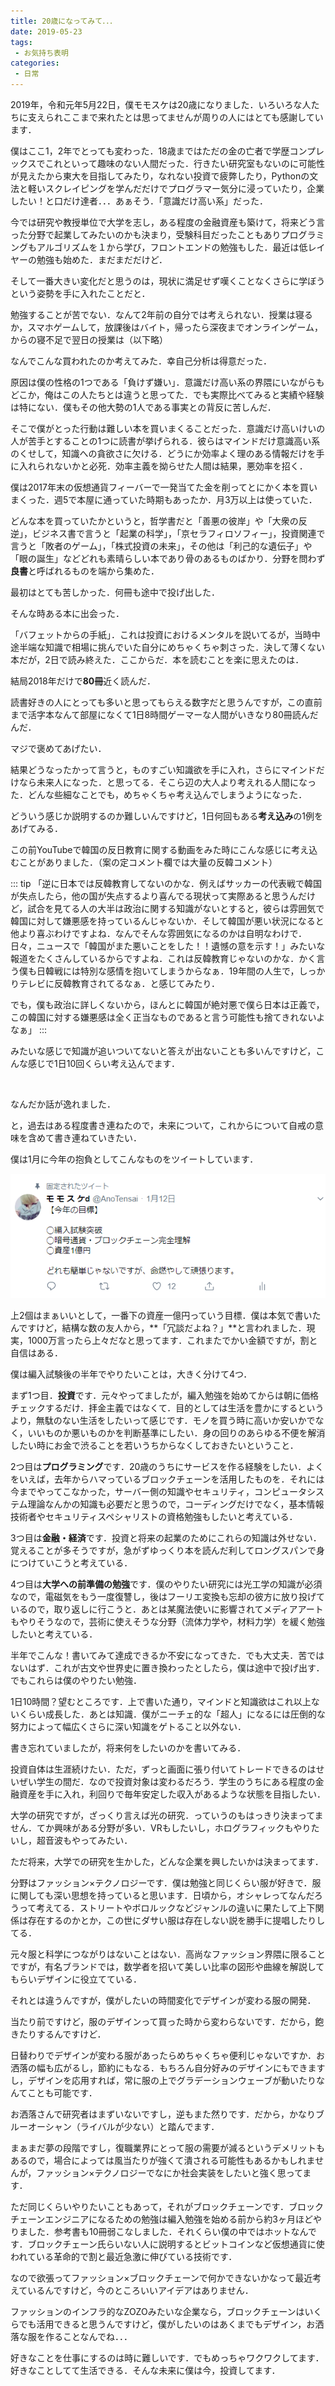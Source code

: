 ```yaml
---
title: 20歳になってみて．．．
date: 2019-05-23
tags:
 - お気持ち表明
categories:
 - 日常
---
```


2019年，令和元年5月22日，僕モモスケは20歳になりました．いろいろな人たちに支えられここまで来れたとは思ってませんが周りの人にはとても感謝しています．

僕はここ1，2年でとっても変わった．18歳まではただの金の亡者で学歴コンプレックスでこれといって趣味のない人間だった．行きたい研究室もないのに可能性が見えたから東大を目指してみたり，なれない投資で疲弊したり，Pythonの文法と軽いスクレイピングを学んだだけでプログラマー気分に浸っていたり，企業したい！と口だけ達者．．．あぁそう．「意識だけ高い系」だった．

今では研究や教授単位で大学を志し，ある程度の金融資産も築けて，将来どう言った分野で起業してみたいのかも決まり，受験科目だったこともありプログラミングもアルゴリズムを１から学び，フロントエンドの勉強もした．最近は低レイヤーの勉強も始めた．まだまだだけど．

そして一番大きい変化だと思うのは，現状に満足せず嘆くことなくさらに学ぼうという姿勢を手に入れたことだと．

勉強することが苦でない．なんて2年前の自分では考えられない．授業は寝るか，スマホゲームして，放課後はバイト，帰ったら深夜までオンラインゲーム，からの寝不足で翌日の授業は（以下略）

なんでこんな買われたのか考えてみた．幸自己分析は得意だった．

原因は僕の性格の1つである「負けず嫌い」．意識だけ高い系の界隈にいながらもどこか，俺はこの人たちとは違うと思ってた．でも実際比べてみると実績や経験は特にない．僕もその他大勢の1人である事実との背反に苦しんだ．

そこで僕がとった行動は難しい本を買いまくることだった．意識だけ高いけいの人が苦手とすることの1つに読書が挙げられる．彼らはマインドだけ意識高い系のくせして，知識への貪欲さに欠ける．どうにか効率よく理のある情報だけを手に入れられないかと必死．効率主義を拗らせた人間は結果，悪効率を招く．

僕は2017年末の仮想通貨フィーバーで一発当てた金を削ってとにかく本を買いまくった．週5で本屋に通っていた時期もあったか．月3万以上は使っていた．

どんな本を買っていたかというと，哲学書だと「善悪の彼岸」や「大衆の反逆」，ビジネス書で言うと「起業の科学」，「京セラフィロソフィー」，投資関連で言うと「敗者のゲーム」，「株式投資の未来」，その他は「利己的な遺伝子」や「眼の誕生」などどれも素晴らしい本であり骨のあるものばかり．分野を問わず**良書**と呼ばれるものを端から集めた．

最初はとても苦しかった．何冊も途中で投げ出した．

そんな時ある本に出会った．

「バフェットからの手紙」．これは投資におけるメンタルを説いてるが，当時中途半端な知識で相場に挑んでいた自分にめちゃくちゃ刺さった．決して薄くない本だが，2日で読み終えた．ここからだ．本を読むことを楽に思えたのは．

結局2018年だけで**80冊**近く読んだ．

読書好きの人にとっても多いと思ってもらえる数字だと思うんですが，この直前まで活字本なんて部屋になくて1日8時間ゲーマーな人間がいきなり80冊読んだんだ．

マジで褒めてあげたい．

結果どうなったかって言うと，ものすごい知識欲を手に入れ，さらにマインドだけなら未来人になった．と思ってる．そこら辺の大人より考えれる人間になった．どんな些細なことでも，めちゃくちゃ考え込んでしまうようになった．

どういう感じか説明するのか難しいんですけど，1日何回もある**考え込み**の1例をあげてみる．

この前YouTubeで韓国の反日教育に関する動画をみた時にこんな感じに考え込むことがありました．（案の定コメント欄では大量の反韓コメント）

::: tip
「逆に日本では反韓教育してないのかな．例えばサッカーの代表戦で韓国が失点したら，他の国が失点するより喜んでる現状って実際あると思うんだけど，試合を見てる人の大半は政治に関する知識がないとすると，彼らは雰囲気で韓国に対して嫌悪感を持っているんじゃないか．そして韓国が悪い状況になると他より喜ぶわけですよね．なんでそんな雰囲気になるのかは自明なわけで．日々，ニュースで「韓国がまた悪いことをした！！遺憾の意を示す！」みたいな報道をたくさんしているからですよね．これは反韓教育じゃないのかな．かく言う僕も日韓戦には特別な感情を抱いてしまうからなぁ．19年間の人生で，しっかりテレビに反韓教育されてるなぁ．と感じてみたり．

でも，僕も政治に詳しくないから，ほんとに韓国が絶対悪で僕ら日本は正義で，この韓国に対する嫌悪感は全く正当なものであると言う可能性も捨てきれないよなぁ」
:::

みたいな感じで知識が追いついてないと答えが出ないことも多いんですけど，こんな感じで1日10回くらい考え込んでます．

<br>

なんだか話が逸れました．

と，過去はある程度書き連ねたので，未来について，これからについて自戒の意味を含めて書き連ねていきたい．

僕は1月に今年の抱負としてこんなものをツイートしています．

![purpose.png](../../images/purpose.png)

上2個はまぁいいとして，一番下の資産一億円っていう目標．僕は本気で書いたんですけど，結構な数の友人から，**「冗談だよね？」**と言われました．現実，1000万言ったら上々だなと思ってます．これまたでかい金額ですが，割と自信はある．

僕は編入試験後の半年でやりたいことは，大きく分けて4つ．

まず1つ目．**投資**です．元々やってましたが，編入勉強を始めてからは朝に価格チェックするだけ．拝金主義ではなくて．目的としては生活を豊かにするというより，無駄のない生活をしたいって感じです．モノを買う時に高いか安いかでなく，いいものか悪いものかを判断基準にしたい．身の回りのあらゆる不便を解消したい時にお金で渋ることを若いうちからなくしておきたいということ．

2つ目は**プログラミング**です．20歳のうちにサービスを作る経験をしたい．よくをいえば，去年からハマっているブロックチェーンを活用したものを．それには今までやってこなかった，サーバー側の知識やセキュリティ，コンピュータシステム理論なんかの知識も必要だと思うので，コーディングだけでなく，基本情報技術者やセキュリティスペシャリストの資格勉強もしたいと考えている．

3つ目は**金融・経済**です．投資と将来の起業のためにこれらの知識は外せない．覚えることが多そうですが，急がずゆっくり本を読んだ利してロングスパンで身につけていこうと考えている．

4つ目は**大学への前準備の勉強**です．僕のやりたい研究には光工学の知識が必須なので，電磁気をもう一度復讐し，後はフーリエ変換も忘却の彼方に放り投げているので，取り返しに行こうと．あとは某魔法使いに影響されてメディアアートもやりそうなので，芸術に使えそうな分野（流体力学や，材料力学）を緩く勉強したいと考えている．

半年でこんな！書いてみて達成できるか不安になってきた．でも大丈夫．苦ではないはず．これが古文や世界史に置き換わったとしたら，僕は途中で投げ出す．でもこれらは僕のやりたい勉強．

1日10時間？望むところです．上で書いた通り，マインドと知識欲はこれ以上ないくらい成長した．あとは知識．僕がニーチェ的な「超人」になるには圧倒的な努力によって幅広くさらに深い知識をゲトること以外ない．

書き忘れていましたが，将来何をしたいのかを書いてみる．

投資自体は生涯続けたい．ただ，ずっと画面に張り付いてトレードできるのはせいぜい学生の間だ．なので投資対象は変わるだろう．学生のうちにある程度の金融資産を手に入れ，利回りで毎年安定した収入があるような状態を目指したい．

大学の研究ですが，ざっくり言えば光の研究．っていうのもはっきり決まってません．てか興味がある分野が多い．VRもしたいし，ホログラフィックもやりたいし，超音波もやってみたい．

ただ将来，大学での研究を生かした，どんな企業を興したいかは決まってます．

分野はファッション×テクノロジーです．僕は勉強と同じくらい服が好きで．服に関しても深い思想を持っていると思います．日頃から，オシャレってなんだろうって考えてる．ストリートやボロルックなどジャンルの違いに果たして上下関係は存在するのかとか，この世にダサい服は存在しない説を勝手に提唱したりしてる．

元々服と科学につながりはないことはない．高尚なファッション界隈に限ることですが，有名ブランドでは，数学者を招いて美しい比率の図形や曲線を解説してもらいデザインに役立てている．

それとは違うんですが，僕がしたいの時間変化でデザインが変わる服の開発．

当たり前ですけど，服のデザインって買った時から変わらないです．だから，飽きたりするんですけど．

日替わりでデザインが変わる服があったらめちゃくちゃ便利じゃないですか．お洒落の幅も広がるし，節約にもなる．もちろん自分好みのデザインにもできますし，デザインを応用すれば，常に服の上でグラデーションウェーブが動いたりなんてことも可能です．

お洒落さんで研究者はまずいないですし，逆もまた然りです．だから，かなりブルーオーシャン（ライバルが少ない）と踏んでます．

まぁまだ夢の段階ですし，復職業界にとって服の需要が減るというデメリットもあるので，場合によっては風当たりが強くて潰される可能性もあるかもしれませんが，ファッション×テクノロジーでなにか社会実装をしたいと強く思ってます．

ただ同じくらいやりたいこともあって，それがブロックチェーンです．ブロックチェーンエンジニアになるための勉強は編入勉強を始める前から約3ヶ月ほどやりました．参考書も10冊弱こなしました．それくらい僕の中ではホットなんです．ブロックチェーン氏らいない人に説明するとビットコインなど仮想通貨に使われている革命的で割と最近急激に伸びている技術です．

なので欲張ってファッション×ブロックチェーンで何かできないかなって最近考えているんですけど，今のところいいアイデアはありません．

ファッションのインフラ的なZOZOみたいな企業なら，ブロックチェーンはいくらでも活用できると思うんですけど，僕がしたいのはあくまでもデザイン，お洒落な服を作ることなんでね．．．

好きなことを仕事にするのは時に難しいです．でもめっちゃワクワクしてます．好きなことしてて生活できる．そんな未来に僕は今，投資してます．